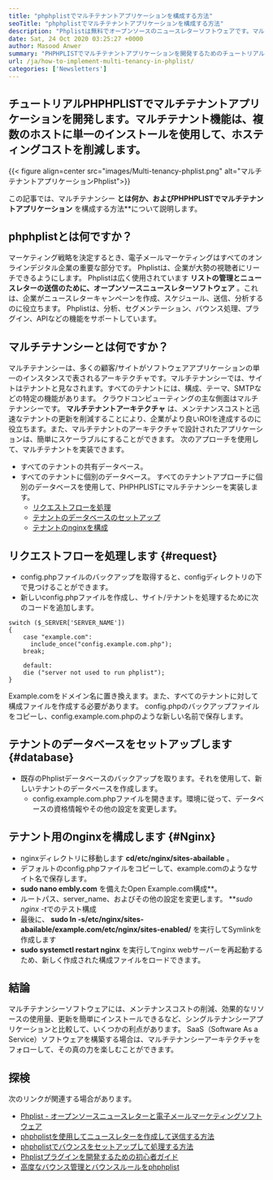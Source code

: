 ```yaml
---
title: "phphplistでマルチテナントアプリケーションを構成する方法" 
seoTitle: "phphplistでマルチテナントアプリケーションを構成する方法" 
description: "Phplistは無料でオープンソースのニュースレターソフトウェアです。マルチテナントアプリケーションを構成し、共有環境でアプリケーションのいくつかのインスタンスを実行します。" 
date: Sat, 24 Oct 2020 03:25:27 +0000
author: Masood Anwer
summary: "PHPHPLISTでマルチテナントアプリケーションを開発するためのチュートリアル。マルチテナント機能は、複数のホストに単一のインストールを使用して、ホスティングコストを削減します。" 
url: /ja/how-to-implement-multi-tenancy-in-phplist/
categories: ['Newsletters']
---
```


## チュートリアルPHPHPLISTでマルチテナントアプリケーションを開発します。マルチテナント機能は、複数のホストに単一のインストールを使用して、ホスティングコストを削減します。

{{< figure align=center src="images/Multi-tenancy-phplist.png" alt="マルチテナントアプリケーションPhplist">}}

この記事では、マルチテナンシー **とは何か、およびPHPHPLISTでマルチテナントアプリケーション** を構成する方法**について説明します。

## phphplistとは何ですか？
マーケティング戦略を決定するとき、電子メールマーケティングはすべてのオンラインデジタル企業の重要な部分です。 Phplistは、企業が大勢の視聴者にリーチできるようにします。 Phplistは広く使用されています **リストの管理とニュースレターの送信のために、オープンソースニュースレターソフトウェア** 。これは、企業がニュースレターキャンペーンを作成、スケジュール、送信、分析するのに役立ちます。 Phplistは、分析、セグメンテーション、バウンス処理、プラグイン、APIなどの機能をサポートしています。

## マルチテナンシーとは何ですか？
マルチテナンシーは、多くの顧客/サイトがソフトウェアアプリケーションの単一のインスタンスで表されるアーキテクチャです。マルチテナンシーでは、サイトはテナントと見なされます。すべてのテナントには、構成、テーマ、SMTPなどの特定の機能があります。
クラウドコンピューティングの主な側面はマルチテナンシーです。 **マルチテナントアーキテクチャ** は、メンテナンスコストと迅速なテナントの更新を削減することにより、企業がより良いROIを達成するのに役立ちます。また、マルチテナントのアーキテクチャで設計されたアプリケーションは、簡単にスケーラブルにすることができます。
次のアプローチを使用して、マルチテナントを実装できます。
* すべてのテナントの共有データベース。
* すべてのテナントに個別のデータベース。
すべてのテナントアプローチに個別のデータベースを使用して、PHPHPLISTにマルチテナンシーを実装します。
  * [リクエストフローを処理][1]
  * [テナントのデータベースのセットアップ][2]
  * [テナントのnginxを構成][3]

## リクエストフローを処理します {#request}

  * config.phpファイルのバックアップを取得すると、configディレクトリの下で見つけることができます。
* 新しいconfig.phpファイルを作成し、サイト/テナントを処理するために次のコードを追加します。
```
switch ($_SERVER['SERVER_NAME'])
{   
    case "example.com":
      include_once("config.example.com.php");
    break;
    
    default:
    die ("server not used to run phplist"); 
}
```
Example.comをドメイン名に置き換えます。また、すべてのテナントに対して構成ファイルを作成する必要があります。 config.phpのバックアップファイルをコピーし、config.example.com.phpのような新しい名前で保存します。

## テナントのデータベースをセットアップします {#database}

* 既存のPhplistデータベースのバックアップを取ります。それを使用して、新しいテナントのデータベースを作成します。
  * config.example.com.phpファイルを開きます。環境に従って、データベースの資格情報やその他の設定を変更します。

## テナント用のnginxを構成します {#Nginx}

* nginxディレクトリに移動します **cd/etc/nginx/sites-abailable** 。
* デフォルトのconfig.phpファイルをコピーして、example.comのようなサイト名で保存します。
* **sudo nano embly.com** を備えたOpen Example.com構成**。
* ルートパス、server_name、およびその他の設定を変更します。
***sudo nginx -t*でのテスト構成
* 最後に、 **sudo ln -s/etc/nginx/sites-abailable/example.com/etc/nginx/sites-enabled/** を実行してSymlinkを作成します
* **sudo systemctl restart nginx** を実行してnginx webサーバーを再起動するため、新しく作成された構成ファイルをロードできます。

## 結論
マルチテナンシーソフトウェアには、メンテナンスコストの削減、効果的なリソースの使用量、更新を簡単にインストールできるなど、シングルテナンシーアプリケーションと比較して、いくつかの利点があります。 SaaS（Software As a Service）ソフトウェアを構築する場合は、マルチテナンシーアーキテクチャをフォローして、その真の力を楽しむことができます。

## 探検
次のリンクが関連する場合があります。
  * [Phplist  - オープンソースニュースレターと電子メールマーケティングソフトウェア][4]
  * [phphplistを使用してニュースレターを作成して送信する方法][5]
  * [phphplistでバウンスをセットアップして処理する方法][6]
  * [Phplistプラグインを開発するための初心者ガイド][7]
  * [高度なバウンス管理とバウンスルールをphphplist][8]



[1]: #request
[2]: #database
[3]: #nginx
[4]: https://products.containerize.com/newsletter/phplist
[5]: https://blog.containerize.com/newsletter/how-to-create-and-send-newsletter-using-phplist/
[6]: https://blog.containerize.com/newsletter/how-to-setup-and-process-bounces-in-phplist/
[7]: https://blog.containerize.com/newsletter/beginners-guide-to-develop-phplist-plugin/
[8]: https://blog.containerize.com/newsletter/setup-advanced-bounce-management-and-bounce-rules-in-phplist/
